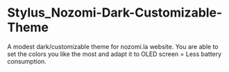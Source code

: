 # Stylus_Nozomi-Dark-Customizable-Theme
A modest dark/customizable theme for nozomi.la website. You are able to set the colors you like the most and adapt it to OLED screen = Less battery consumption.
